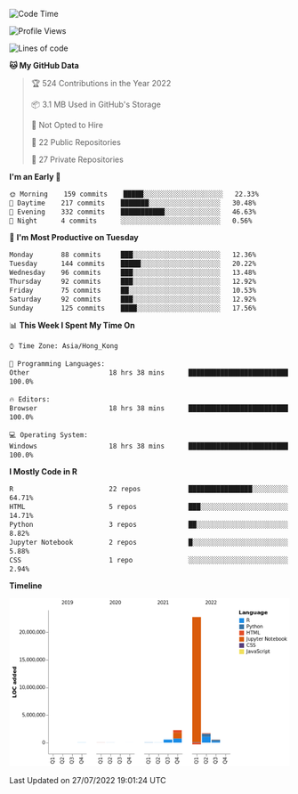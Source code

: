 

<!--**wt12318/wt12318** is a ✨ _special_ ✨ repository because its `README.md` (this file) appears on your GitHub profile.-->

<!--START_SECTION:waka-->
![Code Time](http://img.shields.io/badge/Code%20Time-462%20hrs%2038%20mins-blue)

![Profile Views](http://img.shields.io/badge/Profile%20Views-0-blue)

![Lines of code](https://img.shields.io/badge/From%20Hello%20World%20I%27ve%20Written-28%20Million%20lines%20of%20code-blue)

**🐱 My GitHub Data** 

> 🏆 524 Contributions in the Year 2022
 > 
> 📦 3.1 MB Used in GitHub's Storage 
 > 
> 🚫 Not Opted to Hire
 > 
> 📜 22 Public Repositories 
 > 
> 🔑 27 Private Repositories  
 > 
**I'm an Early 🐤** 

```text
🌞 Morning    159 commits    █████░░░░░░░░░░░░░░░░░░░░   22.33% 
🌆 Daytime    217 commits    ███████░░░░░░░░░░░░░░░░░░   30.48% 
🌃 Evening    332 commits    ███████████░░░░░░░░░░░░░░   46.63% 
🌙 Night      4 commits      ░░░░░░░░░░░░░░░░░░░░░░░░░   0.56%

```
📅 **I'm Most Productive on Tuesday** 

```text
Monday       88 commits     ███░░░░░░░░░░░░░░░░░░░░░░   12.36% 
Tuesday      144 commits    █████░░░░░░░░░░░░░░░░░░░░   20.22% 
Wednesday    96 commits     ███░░░░░░░░░░░░░░░░░░░░░░   13.48% 
Thursday     92 commits     ███░░░░░░░░░░░░░░░░░░░░░░   12.92% 
Friday       75 commits     ██░░░░░░░░░░░░░░░░░░░░░░░   10.53% 
Saturday     92 commits     ███░░░░░░░░░░░░░░░░░░░░░░   12.92% 
Sunday       125 commits    ████░░░░░░░░░░░░░░░░░░░░░   17.56%

```


📊 **This Week I Spent My Time On** 

```text
⌚︎ Time Zone: Asia/Hong_Kong

💬 Programming Languages: 
Other                    18 hrs 38 mins      █████████████████████████   100.0%

🔥 Editors: 
Browser                  18 hrs 38 mins      █████████████████████████   100.0%

💻 Operating System: 
Windows                  18 hrs 38 mins      █████████████████████████   100.0%

```

**I Mostly Code in R** 

```text
R                        22 repos            ████████████████░░░░░░░░░   64.71% 
HTML                     5 repos             ███░░░░░░░░░░░░░░░░░░░░░░   14.71% 
Python                   3 repos             ██░░░░░░░░░░░░░░░░░░░░░░░   8.82% 
Jupyter Notebook         2 repos             █░░░░░░░░░░░░░░░░░░░░░░░░   5.88% 
CSS                      1 repo              ░░░░░░░░░░░░░░░░░░░░░░░░░   2.94%

```


**Timeline**

![Chart not found](https://raw.githubusercontent.com/wt12318/wt12318/main/charts/bar_graph.png) 


 Last Updated on 27/07/2022 19:01:24 UTC
<!--END_SECTION:waka-->


